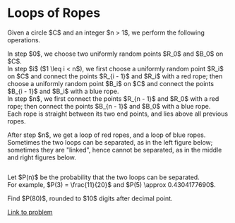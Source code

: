 # Loops of Ropes

<p>Given a circle $C$ and an integer $n &gt; 1$, we perform the following operations.</p>

<p>In step $0$, we choose two uniformly random points $R_0$ and $B_0$ on $C$.<br />
In step $i$ ($1 \leq i &lt; n$), we first choose a uniformly random point $R_i$ on $C$ and connect the points $R_{i - 1}$ and $R_i$ with a red rope; then choose a uniformly random point $B_i$ on $C$ and connect the points $B_{i - 1}$ and $B_i$ with a blue rope.<br />
In step $n$, we first connect the points $R_{n - 1}$ and $R_0$ with a red rope; then connect the points $B_{n - 1}$ and $B_0$ with a blue rope.<br />
Each rope is straight between its two end points, and lies above all previous ropes.</p>

<p>After step $n$, we get a loop of red ropes, and a loop of blue ropes.<br />
Sometimes the two loops can be separated, as in the left figure below; sometimes they are "linked", hence cannot be separated, as in the middle and right figures below.</p>

<div style="text-align:center;">
<img src="project/images/p807.jpg" class="dark_img" alt="" />
</div>

<p>Let $P(n)$ be the probability that the two loops can be separated.<br />
For example, $P(3) = \frac{11}{20}$ and $P(5) \approx 0.4304177690$.</p>

<p>Find $P(80)$, rounded to $10$ digits after decimal point.</p>

[Link to problem](https://projecteuler.net/problem=807)
